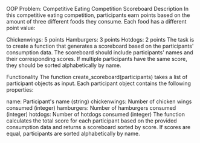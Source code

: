 OOP Problem: Competitive Eating Competition Scoreboard
Description
In this competitive eating competition, participants earn points based on the amount of three different foods they consume. Each food has a different point value:

Chickenwings: 5 points
Hamburgers: 3 points
Hotdogs: 2 points
The task is to create a function that generates a scoreboard based on the participants' consumption data. The scoreboard should include participants' names and their corresponding scores. If multiple participants have the same score, they should be sorted alphabetically by name.

Functionality
The function create_scoreboard(participants) takes a list of participant objects as input. Each participant object contains the following properties:

name: Participant's name (string)
chickenwings: Number of chicken wings consumed (integer)
hamburgers: Number of hamburgers consumed (integer)
hotdogs: Number of hotdogs consumed (integer)
The function calculates the total score for each participant based on the provided consumption data and returns a scoreboard sorted by score. If scores are equal, participants are sorted alphabetically by name.
